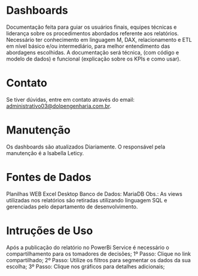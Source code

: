 # Dashboards
Documentação feita para guiar os usuários finais, equipes técnicas e liderança sobre os procedimentos abordados referente aos relatórios.
Necessário ter conhecimento em linguagem M, DAX, relacionamento e ETL em nível básico e/ou intermediário, para melhor entendimento 
das abordagens escolhidas.
A documentação será técnica, (com código e modelo de dados) e funcional (explicação sobre os KPIs e como usar).

# Contato
Se tiver dúvidas, entre em contato através do email: administrativo03@dolpengenharia.com.br.

# Manutenção
Os dashboards são atualizados Diariamente. O responsável pela manutenção é a Isabella Leticy.

# Fontes de Dados
Planilhas WEB
Excel Desktop
Banco de Dados: MariaDB
Obs.: As views utilizadas nos relatórios são retiradas utilizando linguagem SQL e gerenciadas pelo departamento de desenvolvimento.

# Intruções de Uso
Após a publicação do relatório no PowerBi Service é necessário o compartilhamento para os tomadores de decisões;
1º Passo: Clique no link compartilhado;
2º Passo: Utilize os filtros para segmentar os dados da sua escolha;
3º Passo: Clique nos gráficos para detalhes adicionais;
